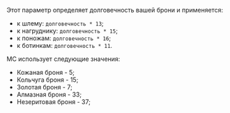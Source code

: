 Этот параметр определяет долговечность вашей брони и применяется:

* к шлему: `долговечность * 13`;
* к нагруднику: `долговечность * 15`;
* к поножам: `долговечность * 16`;
* к ботинкам: `долговечность * 11`.

MC использует следующие значения:

* Кожаная броня - 5;
* Кольчуга броня - 15;
* Золотая броня - 7;
* Алмазная броня - 33;
* Незеритовая броня - 37;